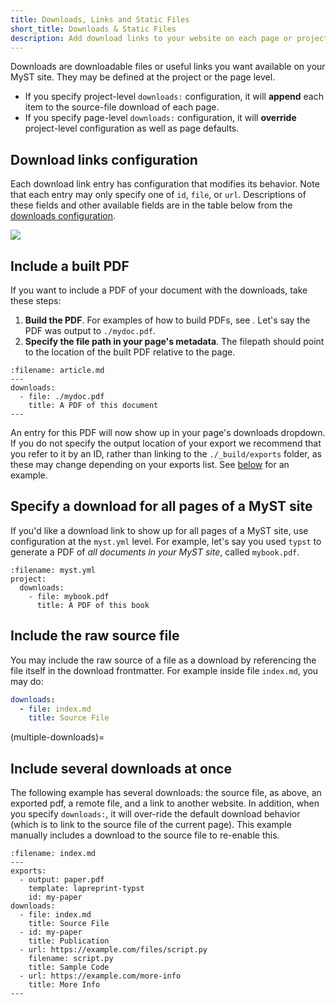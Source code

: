 ```yaml
---
title: Downloads, Links and Static Files
short_title: Downloads & Static Files
description: Add download links to your website on each page or project
---
```


Downloads are downloadable files or useful links you want available on your MyST site. They may be defined at the project or the page level.

- If you specify project-level `downloads:` configuration, it will **append** each item to the source-file download of each page.
- If you specify page-level `downloads:` configuration, it will **override** project-level configuration as well as page defaults.

## Download links configuration

Each download link entry has configuration that modifies its behavior.
Note that each entry may only specify one of `id`, `file`, or `url`.
Descriptions of these fields and other available fields are in the table below from the [downloads configuration](#frontmatter:downloads).

![](#table-frontmatter-downloads)

## Include a built PDF

If you want to include a PDF of your document with the downloads, take these steps:

1. **Build the PDF**. For examples of how to build PDFs, see [](creating-pdf-documents.md). Let's say the PDF was output to `./mydoc.pdf`.
2. **Specify the file path in your page's metadata**. The filepath should point to the location of the built PDF relative to the page.

```{code-block} yaml
:filename: article.md
---
downloads:
  - file: ./mydoc.pdf
    title: A PDF of this document
---
```

An entry for this PDF will now show up in your page's downloads dropdown.
If you do not specify the output location of your export we recommend that you refer to it by an ID,
rather than linking to the `./_build/exports` folder, as these may change depending on your exports list. See [below](#multiple-downloads) for an example.

## Specify a download for all pages of a MyST site

If you'd like a download link to show up for all pages of a MyST site, use configuration at the `myst.yml` level.
For example, let's say you used `typst` to generate a PDF of _all documents in your MyST site_, called `mybook.pdf`.

```{code-block} yaml
:filename: myst.yml
project:
  downloads:
    - file: mybook.pdf
      title: A PDF of this book
```

## Include the raw source file

You may include the raw source of a file as a download by referencing the file itself in the download frontmatter.
For example inside file `index.md`, you may do:

```yaml
downloads:
  - file: index.md
    title: Source File
```

(multiple-downloads)=

## Include several downloads at once

The following example has several downloads: the source file, as above, an exported pdf, a remote file, and a link to another website.
In addition, when you specify `downloads:`, it will over-ride the default download behavior (which is to link to the source file of the current page).
This example manually includes a download to the source file to re-enable this.

```{code-block} yaml
:filename: index.md
---
exports:
  - output: paper.pdf
    template: lapreprint-typst
    id: my-paper
downloads:
  - file: index.md
    title: Source File
  - id: my-paper
    title: Publication
  - url: https://example.com/files/script.py
    filename: script.py
    title: Sample Code
  - url: https://example.com/more-info
    title: More Info
---
```

